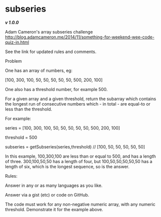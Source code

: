 subseries
=========

***v 1.0.0***

Adam Cameron's array subseries challenge http://blog.adamcameron.me/2014/11/something-for-weekend-wee-code-quiz-in.html

See the link for updated rules and comments.

Problem
 
One has an array of numbers, eg:

[100, 300, 100, 50, 50, 50, 50, 50, 500, 200, 100]


One also has a threshold number, for example 500.

For a given array and a given threshold, return the subarray which contains the longest run of consecutive numbers which - in total - are equal-to or less than the threshold.

For example:

series = [100, 300, 100, 50, 50, 50, 50, 50, 500, 200, 100]

threshold = 500

subseries = getSubseries(series,threshold) // [100, 50, 50, 50, 50, 50]


In this example, 100,300,100 are less than or equal to 500, and has a length of three. 300,100,50,50 has a length of four, but 100,50,50,50,50,50 has a length of six, which is the longest sequence, so is the answer.

Rules:

Answer in any or as many languages as you like. 

Answer via a gist (etc) or code on GitHub.
    
The code must work for any non-negative numeric array, with any numeric threshold. Demonstrate it for the example above.

